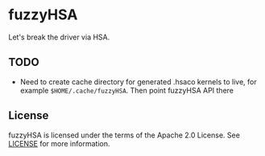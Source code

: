 # fuzzyHSA

Let's break the driver via HSA.

## TODO

* Need to create cache directory for generated .hsaco kernels to live, for example `$HOME/.cache/fuzzyHSA`. Then point fuzzyHSA API there

## License

fuzzyHSA is licensed under the terms of the Apache 2.0 License.
See [LICENSE](LICENSE) for more information.
